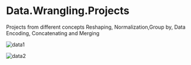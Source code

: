 # Data.Wrangling.Projects
Projects from different concepts Reshaping, Normalization,Group by, Data Encoding, Concatenating and Merging

![data1](https://github.com/lois4801/Data.Wrangling.Projects/assets/96842662/37e4e6f9-1cb7-4985-8357-3243ca82d0d3)



![data2](https://github.com/lois4801/Data.Wrangling.Projects/assets/96842662/4e7e8ff5-d2a1-40b1-bd2b-3ac7147cd396)






